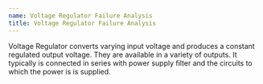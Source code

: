 ```yaml
---
name: Voltage Regulator Failure Analysis
title: Voltage Regulator Failure Analysis
---
```


Voltage Regulator converts varying input voltage and produces a constant regulated output voltage. They are available in a variety of outputs. It typically is connected in series with power supply filter and the circuits to which the power is is supplied.
